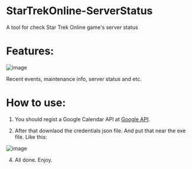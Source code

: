# StarTrekOnline-ServerStatus
A tool for check Star Trek Online game's server status

# Features:
![image](https://github.com/XKaguya/StarTrekOnline-ServerStatus/assets/96401952/4548c5a0-427d-4b8d-a1da-b6a3d6b3c033)

Recent events, maintenance info, server status and etc.

# How to use:
1. You should regist a Google Calendar API at [Google API](https://console.cloud.google.com/apis/credentials).

2. After that downlaod the credentials json file. And put that near the exe file. Like this:

![image](https://github.com/XKaguya/StarTrekOnline-ServerStatus/assets/96401952/76ec698e-f3ed-4305-adc7-6c9782616e3c)

4. All done. Enjoy.
